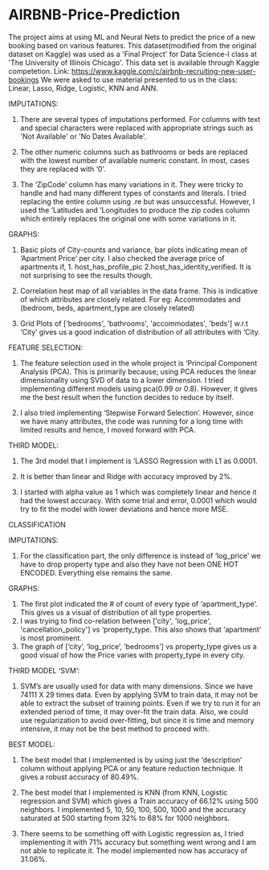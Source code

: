 # AIRBNB-Price-Prediction
The project aims at using ML and Neural Nets to predict the price of a new booking based on various features.
This dataset(modified from the original dataset on Kaggle) was used as a 'Final Project' for Data Science-I class at 'The University of Illinois Chicago'. This data set is available through Kaggle competetion.
Link: https://www.kaggle.com/c/airbnb-recruiting-new-user-bookings
We were asked to use material presented to us in the class: Linear, Lasso, Ridge, Logistic, KNN and ANN.


IMPUTATIONS:

1.	There are several types of imputations performed. For columns with text and special characters were replaced with appropriate strings such as 'Not Available' or 'No Dates Available'. 

2.	The other numeric columns such as bathrooms or beds are replaced with the lowest number of available numeric constant. In most, cases they are replaced with ‘0’.

3.	The ‘ZipCode’ column has many variations in it. They were tricky to handle and had many different types of constants and literals. I tried replacing the entire column using .re but was unsuccessful. However, I used the ‘Latitudes and ‘Longitudes to produce the zip codes column which entirely replaces the original one with some variations in it.

GRAPHS:

1.	Basic plots of City-counts and variance, bar plots indicating mean of ‘Apartment Price’ per city. I also checked the average price of apartments if,  1. host_has_profile_pic 2.host_has_identity_verified. It is not surprising to see the results though. 

2.	Correlation heat map of all variables in the data frame. This is indicative of which attributes are closely related. For eg: Accommodates and (bedroom, beds, apartment_type are closely related)

3.	Grid Plots of ['bedrooms', 'bathrooms', 'accommodates', 'beds'] w.r.t ‘City’ gives us a good indication of distribution of all attributes with ‘City.

FEATURE SELECTION:

1.	The feature selection used in the whole project is ‘Principal Component Analysis (PCA). This is primarily because; using PCA reduces the linear dimensionality using SVD of data to a lower dimension. I tried implementing different models using pca(0.99 or 0.8). However, it gives me the best result when the function decides to reduce by itself.

2.	I also tried implementing ‘Stepwise Forward Selection’. However, since we have many attributes, the code was running for a long time with limited results and hence, I moved forward with PCA.

THIRD MODEL:

1.	The 3rd model that I implement is ‘LASSO Regression with L1 as 0.0001.

2.	It is better than linear and Ridge with accuracy improved by 2%. 

3.	I started with alpha value as 1 which was completely linear and hence it had the lowest accuracy. With some trial and error, 0.0001 which would try to fit the model with lower deviations and hence more MSE. 



CLASSIFICATION


IMPUTATIONS:
1.	For the classification part, the only difference is instead of ‘log_price’ we have to drop property type and also they have not been ONE HOT ENCODED. Everything else remains the same.


GRAPHS:
1.	The first plot indicated the # of count of every type of ‘apartment_type’. This gives us a visual of distribution of all type properties.
2.	I was trying to find co-relation between ['city', 'log_price', 'cancellation_policy'] vs ‘property_type. This also shows that ‘apartment’ is most prominent.
3.	The graph of [‘city’, ‘log_price’, ‘bedrooms’] vs property_type gives us a good visual of how the Price varies with property_type in every city.


THIRD MODEL ‘SVM’:
1.	SVM’s are usually used for data with many dimensions. Since we have 74111 X 29 times data. Even by applying SVM to train data, it may not be able to extract the subset of training points. Even if we try to run it for an extended period of time, it may over-fit the train data. Also, we could use regularization to avoid over-fitting, but since it is time and memory intensive, it may not be the best method to proceed with.


BEST MODEL:
1.	The best model that I implemented is by using just the ‘description’ column without applying PCA or any feature reduction technique. It gives a robust accuracy of 80.49%. 

2.	The best model that I implemented is KNN (from KNN, Logistic regression and SVM) which gives a Train accuracy of 66.12% using 500 neighbors. I implemented 5, 10, 50, 100, 500, 1000 and the accuracy saturated at 500 starting from 32% to 68% for 1000 neighbors.

3.	There seems to be something off with Logistic regression as, I tried implementing it with 71% accuracy but something went wrong and I am not able to replicate it. The model implemented now has accuracy of 31.06%.


